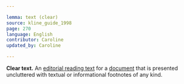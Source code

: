 ```yaml
---

lemma: text (clear)
source: kline_guide_1998
page: 270
language: English
contributor: Caroline
updated_by: Caroline

---
```


**Clear text.** An [editorial reading text](textEdited.html) for a [document](document.html) that is presented uncluttered with textual or informational footnotes of any kind.
